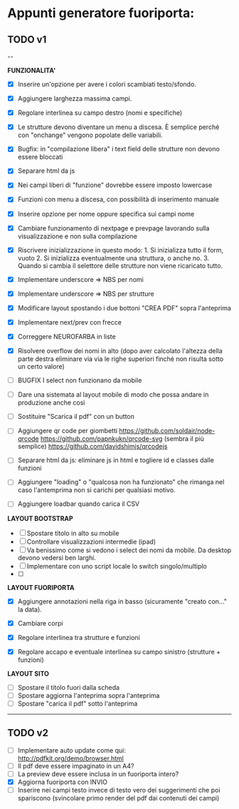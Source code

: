 # Appunti generatore fuoriporta:


## TODO v1
--

**FUNZIONALITA'**
- [x]	Inserire un'opzione per avere i colori scambiati testo/sfondo.
- [x]	Aggiungere larghezza massima campi.
- [x] Regolare interlinea su campo destro (nomi e specifiche)
- [x]	Le strutture devono diventare un menu a discesa. È semplice perché con "onchange" vengono popolate delle variabili.
- [x] Bugfix: in "compilazione libera" i text field delle strutture non devono essere bloccati
- [x] Separare html da js
- [x] Nei campi liberi di "funzione" dovrebbe essere imposto lowercase
- [x] Funzioni con menu a discesa, con possibilità di inserimento manuale
- [x] Inserire opzione per nome oppure specifica sui campi nome
- [x] Cambiare funzionamento di nextpage e prevpage lavorando sulla visualizzazione e non sulla compilazione
- [x] Riscrivere inizializzazione in questo modo:
      1. Si inizializza tutto il form, vuoto
      2. Si inizializza eventualmente una struttura, o anche no.
      3. Quando si cambia il selettore delle strutture non viene ricaricato tutto.
- [x] Implementare underscore => NBS per nomi
- [x] Implementare underscore => NBS per strutture
- [x] Modificare layout spostando i due bottoni "CREA PDF" sopra l'anteprima
- [x] Implementare next/prev con frecce
- [x] Correggere NEUROFARBA in liste
- [x] Risolvere overflow dei nomi in alto (dopo aver calcolato l'altezza della parte destra eliminare via via le righe superiori finché non risulta sotto un certo valore)
- [ ] BUGFIX I select non funzionano da mobile
- [ ] Dare una sistemata al layout mobile di modo che possa andare in produzione anche così
- [ ] Sostituire "Scarica il pdf" con un button
- [ ] Aggiungere qr code per giombetti
      https://github.com/soldair/node-qrcode
      https://github.com/papnkukn/qrcode-svg (sembra il più semplice)
      https://github.com/davidshimjs/qrcodejs
- [ ] Separare html da js: eliminare js in html e togliere id e classes dalle funzioni
- [ ] Aggiungere "loading" o "qualcosa non ha funzionato" che rimanga nel caso l'antemprima non si carichi per qualsiasi motivo.
- [ ] Aggiungere loadbar quando carica il CSV


**LAYOUT BOOTSTRAP**
- [ ] Spostare titolo in alto su mobile
- [ ] Controllare visualizzazioni intermedie (ipad)
- [ ] Va benissimo come si vedono i select dei nomi da mobile. Da desktop devono vedersi ben larghi.
- [ ] Implementare con uno script locale lo switch singolo/multiplo
- [ ]






**LAYOUT FUORIPORTA**
- [x] Aggiungere annotazioni nella riga in basso (sicuramente "creato con..." la data).

- [x] Cambiare corpi
- [x] Regolare interlinea tra strutture e funzioni
- [x] Regolare accapo e eventuale interlinea su campo sinistro (strutture + funzioni)


**LAYOUT SITO**
- [ ] Spostare il titolo fuori dalla scheda
- [ ] Spostare aggiorna l'anteprima sopra l'anteprima
- [ ] Spostare "carica il pdf" sotto l'anteprima

---

## TODO v2
- [ ] Implementare auto update come qui: http://pdfkit.org/demo/browser.html
- [ ] Il pdf deve essere impaginato in un A4?
- [ ] La preview deve essere inclusa in un fuoriporta intero?
- [x] Aggiorna fuoriporta con INVIO
- [ ] Inserire nei campi testo invece di testo vero dei suggerimenti che poi spariscono (svincolare primo render del pdf dai contenuti dei campi)
